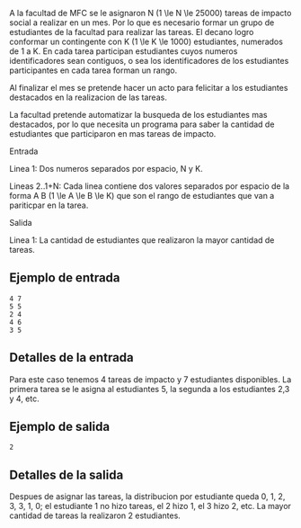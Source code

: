 A la facultad de MFC se le asignaron N (1 \le N \le 25000) tareas de impacto social a realizar en un mes. Por lo que es necesario formar un grupo de estudiantes de la facultad para realizar las tareas. El decano logro conformar un contingente con K (1 \le K \le 1000) estudiantes, numerados de 1 a K. En cada tarea participan estudiantes cuyos numeros identificadores sean contiguos, o sea los identificadores de los estudiantes participantes en cada tarea forman un rango.



Al finalizar el mes se pretende hacer un acto para felicitar a los estudiantes destacados en la realizacion de las tareas.



La facultad pretende automatizar la busqueda de los estudiantes mas destacados, por lo que necesita un programa para saber la cantidad de estudiantes que participaron en mas tareas de impacto.



Entrada



Linea 1: Dos numeros separados por espacio, N y K.

Lineas 2..1+N: Cada linea contiene dos valores separados por espacio de la forma A B (1 \le A \le B \le K) que son el rango de estudiantes que van a pariticpar en la tarea.



Salida



Linea 1: La cantidad de estudiantes que realizaron la mayor cantidad de tareas.



## Ejemplo de entrada



```
4 7
5 5
2 4
4 6
3 5
```


## Detalles de la entrada



Para este caso tenemos 4 tareas de impacto y 7 estudiantes disponibles. La primera tarea se le asigna al estudiantes 5, la segunda a los estudiantes 2,3 y 4, etc.



## Ejemplo de salida



```
2
```


## Detalles de la salida



Despues de asignar las tareas, la distribucion por estudiante queda 0, 1, 2, 3, 3, 1, 0; el estudiante 1 no hizo tareas, el 2 hizo 1, el 3 hizo 2, etc. La mayor cantidad de tareas la realizaron 2 estudiantes.



